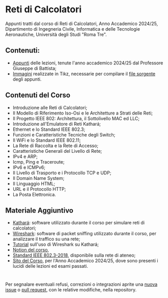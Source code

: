 # Reti di Calcolatori
Appunti tratti dal corso di Reti di Calcolatori, Anno Accademico 2024/25, Dipartimento di Ingegneria Civile, Informatica e delle Tecnologie Aeronautiche, Università degli Studi "Roma Tre". 

## Contenuti:
- [Appunti](Reti_di_Calcolatori.pdf) delle lezioni, tenute l'anno accademico 2024/25 dal Professore Giuseppe di Battista;
- [Immagini](Immagini/) realizzate in Tikz, necessarie per compilare il [file sorgente](Reti_di_Calcolatori.tex) degli appunti.  


## Contenuti del Corso
- Introduzione alle Reti di Calcolatori;
- Il Modello di Riferimento Iso-Osi e le Architetture a Strati delle Reti;
- Il Progetto IEEE 802: Architettura, il Sottolivello MAC ed LLC;
- Introduzione all'Emulatore di Reti Kathará;
- Ethernet e lo Standard IEEE 802.3;
- Funzioni e Caratteristiche Tecniche degli Switch;
- Il WiFi e lo Standard IEEE 802.11;
- La Rete di Raccolta e la Rete di Accesso;
- Caratteristiche Generali del Livello di Rete;
- IPv4 e ARP;
- Icmp, Ping e Traceroute;
- IPv6 e ICMPv6;
- Il Livello di Trasporto e i Protocollo TCP e UDP;
- Il Domain Name System;
- Il Linguaggio HTML;
- URL e il Protocollo HTTP;
- La Posta Elettronica. 

## Materiale Aggiuntivo
- [Kathará](https://www.kathara.org/): software utilizzato durante il corso per simulare reti di calcolatori;
- [Wireshark](https://www.wireshark.org/): software di packet sniffing utilizzato durante il corso, per analizzare il traffico su una rete;
- [Tutorial](https://github.com/KatharaFramework/Kathara-Labs/tree/main/tutorials/capture-packets) sull'uso di Wireshark su Kathará;
- [Notion del corso](https://certain-sweater-2c3.notion.site/Reti-di-Calcolatori-2a9517465c534b3b94546d9b83b1cfef),
- [Standard IEEE 802.3-2018](https://ieeexplore.ieee.org/document/8457469), disponibile sulla rete di ateneo;
- [Sito del Corso](https://www.dia.uniroma3.it/%7Eimpianti/HomePage24-25/index_reti1.html), per l'Anno Accademico 2024/25, dove sono presenti i lucidi delle lezioni ed esami passati. 
#

Per segnalare eventuali refusi, correzioni o integrazioni aprite una [nuova issue](https://github.com/00Darxk/Reti-di-Calcolatori/issues/new/choose) o [pull request](https://github.com/00Darxk/Reti-di-Calcolatori/pulls), con le relative modifiche, nella repository.